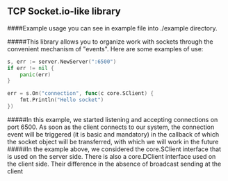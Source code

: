 ## TCP Socket.io-like library
####Example usage you can see in example file into ./example directory.

#####This library allows you to organize work with sockets through the convenient mechanism of "events". Here are some examples of use:
``` go
s, err := server.NewServer(":6500")
if err != nil {
    panic(err)
}

err = s.On("connection", func(c core.SClient) {
    fmt.Println("Hello socket")
})
```
#####In this example, we started listening and accepting connections on port 6500. As soon as the client connects to our system, the connection event will be triggered (it is basic and mandatory) in the callback of which the socket object will be transferred, with which we will work in the future
#####In the example above, we considered the core.SClient interface that is used on the server side. There is also a core.DClient interface used on the client side. Their difference in the absence of broadcast sending at the client